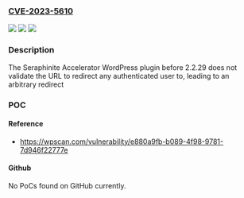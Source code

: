 ### [CVE-2023-5610](https://cve.mitre.org/cgi-bin/cvename.cgi?name=CVE-2023-5610)
![](https://img.shields.io/static/v1?label=Product&message=Seraphinite%20Accelerator&color=blue)
![](https://img.shields.io/static/v1?label=Version&message=0%3C%202.2.29%20&color=brighgreen)
![](https://img.shields.io/static/v1?label=Vulnerability&message=CWE-601%20URL%20Redirection%20to%20Untrusted%20Site%20('Open%20Redirect')&color=brighgreen)

### Description

The Seraphinite Accelerator WordPress plugin before 2.2.29 does not validate the URL to redirect any authenticated user to, leading to an arbitrary redirect

### POC

#### Reference
- https://wpscan.com/vulnerability/e880a9fb-b089-4f98-9781-7d946f22777e

#### Github
No PoCs found on GitHub currently.

